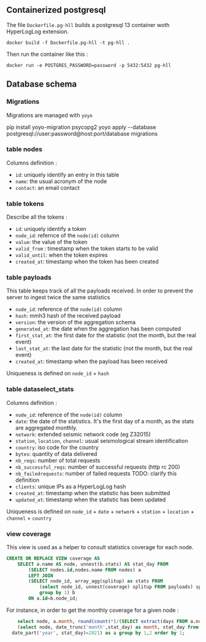 ## Containerized postgresql

The file `Dockerfile.pg-hll` builds a postgresql 13 container woth HyperLogLog extension.

    docker build -f Dockerfile.pg-hll -t pg-hll .
    
Then run the container like this :

    docker run -e POSTGRES_PASSWORD=password -p 5432:5432 pg-hll 

## Database schema 

### Migrations

Migrations are managed with `yoyo`

  pip install yoyo-migration psycopg2
  yoyo apply --database postgresql://user:password@host:port/database migrations

### table nodes

Columns definition :

  - `id`: uniquely identify an entry in this table
  - `name`: the usual acronym of the node
  - `contact`: an email contact
  
### table tokens

Describe all the tokens :

  - `id`: uniquely identify a token
  - `node_id`: refernce of the `node(id)` column
  - `value`: the value of the token
  - `valid_from` : timestamp when the token starts to be valid
  - `valid_until`: when the token expires
  - `created_at`: timestamp when the token has been created

### table payloads

This table keeps track of all the payloads received. In order to prevent the server to ingest twice the same statistics
  
  - `node_id`: reference of the `node(id)` column
  - `hash`: mmh3 hash of the received payload
  - `version`: the version of the aggregation schema
  - `generated_at`: the date when the aggregation has been computed
  - `first_stat_at`: the first date for the statistic (not the month, but the real event)
  - `last_stat_at`: the last date for the statistic (not the month, but the real event)
  - `created_at`: timestamp when the payload has been received

Uniqueness is defined on `node_id` + `hash`

### table dataselect_stats

Columns definition :

  - `node_id`: reference of the `node(id)` column
  - `date`: the date of the statistics. It's the first day of a month, as the stats are aggregated monthly.
  - `network`: extended seismic network code (eg Z32015)
  - `station`, `location`, `channel`: usual seismological stream identification 
  - `country`: iso code for the country
  - `bytes`: quantity of data delivered
  - `nb_reqs`: number of total requests
  - `nb_successful_reqs`: number of successful requests (http rc 200)
  - `nb_failedrequests`: number of failed requests TODO: clarify this definition
  - `clients`: unique IPs as a HyperLogLog hash
  - `created_at`: timestamp when the statistic has been submitted
  - `updated_at`: timestamp when the statistic has been updated
  
Uniqueness is defined on `node_id` + `date` + `network` + `station` + `location` + `channel` + `country`

### view coverage

This view is used as a helper to consult statistics coverage for each node. 

``` sql
CREATE OR REPLACE VIEW coverage AS 
    SELECT a.name AS node, unnest(b.stats) AS stat_day FROM
        (SELECT nodes.id,nodes.name FROM nodes) a 
        LEFT JOIN 
        (SELECT node_id, array_agg(splitup) as stats FROM 
            (select node_id, unnest(coverage) splitup FROM payloads) splitup 
            group by 1) b 
        ON a.id=b.node_id;
```

For instance, in order to get the monthly coverage for a given node :

``` sql
    select node, a.month, round(count(*)/(SELECT extract(days FROM a.month + interval '1 month - 1 day'))*100) as percent from
    (select node, date_trunc('month',stat_day) as month, stat_day from coverage where node='RESIF' and
  date_part('year', stat_day)=2021) as a group by 1,2 order by 1;

```
